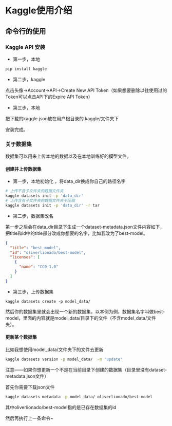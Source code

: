 # Kaggle使用介绍


## 命令行的使用

### Kaggle API 安装

+ 第一步，本地

```bash
pip install kaggle
```

+ 第二步，kaggle

点击头像->Account->API->Create New API Token（如果想要删除以往使用过的Token可以点击API下的Expire API Token）

+ 第三步，本地

把下载的kaggle.json放在用户根目录的.kaggle/文件夹下

安装完成。



### 关于数据集

数据集可以用来上传本地的数据以及在本地训练好的模型文件。

#### 创建并上传数据集

+ 第一步，本地初始化 ，将data_dir换成你自己的路径名字

```bash
# 上传不含子文件夹的数据文件夹
kaggle datasets init -p 'data_dir'
# 上传含有子文件夹的数据文件夹不压缩
kaggle datasets init -p 'data_dir' -r tar
```



+ 第二步，数据集改名

第一步之后会在data_dir目录下生成一个dataset-metadata.json文件内容如下，把title和id中的title部分改成你想要的名字，比如我改为了best-model。

```json
{
  "title": "best-model",
  "id": "oliverlionado/best-model",
  "licenses": [
    {
      "name": "CC0-1.0"
    }
  ]
}
```

+ 第三步，上传数据集

```
kaggle datasets create -p model_data/
```

然后你的数据集里就会出现一个新的数据集，以本例为例，数据集名字叫做best-model，里面的内容就是model_data/目录下的文件（不含model_data/文件夹）。

#### 更新某个数据集

比如我想使用model_data/文件夹下的文件去更新

```bash
kaggle datasets version -p model_data/  -m "update"
```

注意——如果你想更新一个不是在当前目录下创建的数据集（目录里没有dataset-metadata.json文件）

首先你需要下载json文件

```bash
kaggle datasets metadata -p model_data/ oliverlionado/best-model
```

其中oliverlionado/best-model指的是已存在数据集的id

然后再执行上一条命令~

